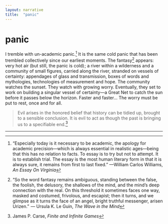 ```yaml
---
layout: narrative
title:  "panic"
---
```


# panic

I tremble with un-academic panic.[^7] It is the same cold panic that has been trembled collectively since our earliest moments. The fantasy[^8] appears: very hot air (but still, the panic is cold) ; a river within a wilderness and a community of small figures, carried along the river, stranded on vessels of certainty: appendages of glass and transmission, boxes of words and mythologies, technologies of measurement and hope. The community watches the sunset. They watch with growing worry. Eventually, they set to work on building a singular vessel of certainty—a Great Net to catch the sun before it passes below the horizon. Faster and faster… The worry must be put to rest, once and for all.

> Evil arises in the honored belief that history can be tidied up, brought to a sensible conclusion. It is evil to act as though the past is bringing us to a specifiable end.[^9]

------

[^7]: “Especially today is it necessary to be academic, the apology for academic precision—which is always essential in realistic ages—being that this has no relation to facts. To essay is to try but not to attempt. It is to establish trial. The essay is the most human literary form in that it is always sure, it remains from first to last fixed.” —William Carlos Williams, *An Essay On Virginia*
[^8]: “So the word fantasy remains ambiguous, standing between the false, the foolish, the delusory, the shallows of the mind, and the mind’s deep connection with the real. On this threshold it sometimes faces one way, masked and costumed, frivolous, and escapist; then it turns, and we glimpse as it turns the face of an angel, bright truthful messenger, arisen Urizen.”  —	Ursula K. Le Guin, *The Wave in the Mind*
[^9]: James P. Carse, *Finite and Infinite Games*
